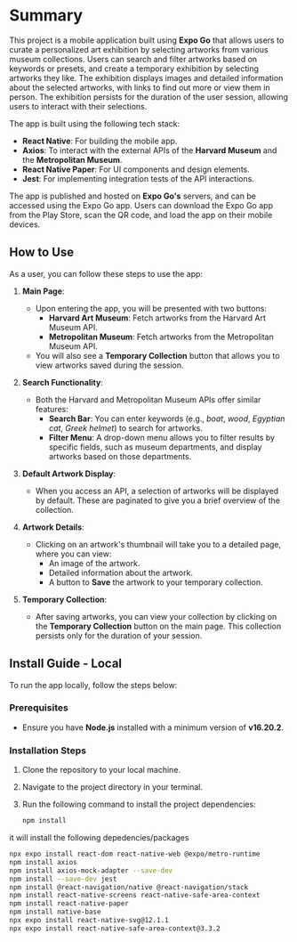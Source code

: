 # **Summary**

This project is a mobile application built using **Expo Go** that allows users to curate a personalized art exhibition by selecting artworks from various museum collections. Users can search and filter artworks based on keywords or presets, and create a temporary exhibition by selecting artworks they like. The exhibition displays images and detailed information about the selected artworks, with links to find out more or view them in person. The exhibition persists for the duration of the user session, allowing users to interact with their selections.

The app is built using the following tech stack:

- **React Native**: For building the mobile app.
- **Axios**: To interact with the external APIs of the **Harvard Museum** and the **Metropolitan Museum**.
- **React Native Paper**: For UI components and design elements.
- **Jest**: For implementing integration tests of the API interactions.

The app is published and hosted on **Expo Go's** servers, and can be accessed using the Expo Go app. Users can download the Expo Go app from the Play Store, scan the QR code, and load the app on their mobile devices.

## **How to Use**

As a user, you can follow these steps to use the app:

1. **Main Page**: 
   - Upon entering the app, you will be presented with two buttons:
     - **Harvard Art Museum**: Fetch artworks from the Harvard Art Museum API.
     - **Metropolitan Museum**: Fetch artworks from the Metropolitan Museum API.
   - You will also see a **Temporary Collection** button that allows you to view artworks saved during the session.

2. **Search Functionality**:
   - Both the Harvard and Metropolitan Museum APIs offer similar features:
     - **Search Bar**: You can enter keywords (e.g., _boat_, _wood_, _Egyptian cat_, _Greek helmet_) to search for artworks.
     - **Filter Menu**: A drop-down menu allows you to filter results by specific fields, such as museum departments, and display artworks based on those departments.

3. **Default Artwork Display**:
   - When you access an API, a selection of artworks will be displayed by default. These are paginated to give you a brief overview of the collection.

4. **Artwork Details**:
   - Clicking on an artwork's thumbnail will take you to a detailed page, where you can view:
     - An image of the artwork.
     - Detailed information about the artwork.
     - A button to **Save** the artwork to your temporary collection.

5. **Temporary Collection**:
   - After saving artworks, you can view your collection by clicking on the **Temporary Collection** button on the main page. This collection persists only for the duration of your session.



## **Install Guide - Local**

To run the app locally, follow the steps below:

### **Prerequisites**

- Ensure you have **Node.js** installed with a minimum version of **v16.20.2**.

### **Installation Steps**

1. Clone the repository to your local machine.
2. Navigate to the project directory in your terminal.

3. Run the following command to install the project dependencies:
   ```bash
   npm install
it will install the following depedencies/packages
```bash
npx expo install react-dom react-native-web @expo/metro-runtime
npm install axios
npm install axios-mock-adapter --save-dev
npm install --save-dev jest
npm install @react-navigation/native @react-navigation/stack
npm install react-native-screens react-native-safe-area-context
npm install react-native-paper
npm install native-base
npx expo install react-native-svg@12.1.1
npx expo install react-native-safe-area-context@3.3.2
